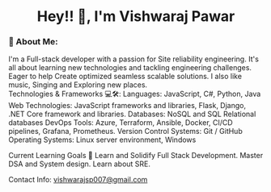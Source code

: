 <h1 align="center">Hey!! 👋, I'm Vishwaraj Pawar</h1> 

<h3> 💫 About Me:</h3>
I'm a Full-stack developer with a passion for Site reliability engineering. It's all about learning new technologies and tackling engineering challenges. 
Eager to help Create optimized seamless scalable solutions. I also like music, Singing and Exploring new places.  
<br>
Technologies & Frameworks 💻🛠️:
Languages: JavaScript, C#, Python, Java 
Web Technologies: JavaScript frameworks and libraries, Flask, Django, .NET Core framework and libraries.
Databases: NoSQL and SQL Relational databases
DevOps Tools: Azure, Terraform, Ansible, Docker, CI/CD pipelines, Grafana, Prometheus.
Version Control Systems:  Git / GitHub 
Operating Systems: Linux server environment, Windows

Current Learning Goals 🎯
Learn and Solidify Full Stack Development.
Master DSA and System design.
Learn about SRE.

Contact Info: 
vishwarajsp007@gmail.com
